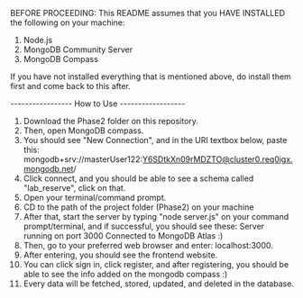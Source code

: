 BEFORE PROCEEDING: This README assumes that you HAVE INSTALLED the following on your machine:
1. Node.js 
2. MongoDB Community Server
3. MongoDB Compass

If you have not installed everything that is mentioned above, do install them first and come back
to this after. 

----------------- How to Use ------------------
1. Download the Phase2 folder on this repository.
2. Then, open MongoDB compass.
3. You should see "New Connection", and in the URI textbox below, paste this: mongodb+srv://masterUser122:Y6SDtkXn09rMDZTO@cluster0.req0igx.mongodb.net/
4. Click connect, and you should be able to see a schema called "lab_reserve", click on that.
5. Open your terminal/command prompt.
6. CD to the path of the project folder (Phase2) on your machine
7. After that, start the server by typing "node server.js" on your command prompt/terminal, and if successful, you should see these:
  Server running on port 3000
  Connected to MongoDB Atlas :)
8. Then, go to your preferred web browser and enter: localhost:3000.
9. After entering, you should see the frontend website.
10. You can click sign in, click register, and after registering, you should be able to see the info added on the mongodb compass :)
11. Every data will be fetched, stored, updated, and deleted in the database.
   
